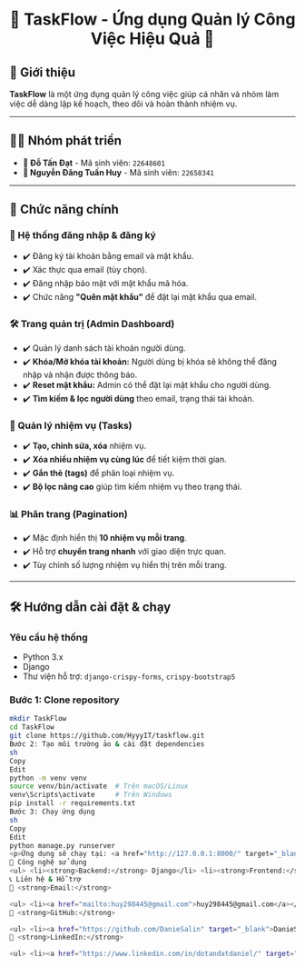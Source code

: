 <h1 align="center">🚀 TaskFlow - Ứng dụng Quản lý Công Việc Hiệu Quả 🚀</h1>

## 📌 Giới thiệu  
<p><strong>TaskFlow</strong> là một ứng dụng quản lý công việc giúp cá nhân và nhóm làm việc dễ dàng lập kế hoạch, theo dõi và hoàn thành nhiệm vụ.</p>

---

## 👨‍💻 Nhóm phát triển  
<ul>
  <li><strong>📌 Đỗ Tấn Đạt</strong> - Mã sinh viên: <code>22648601</code></li>
  <li><strong>📌 Nguyễn Đăng Tuấn Huy</strong> - Mã sinh viên: <code>22658341</code></li>
</ul>

---

## 🌟 Chức năng chính  

### 🔐 Hệ thống đăng nhập & đăng ký  
<ul>
  <li>✔️ Đăng ký tài khoản bằng email và mật khẩu.</li>
  <li>✔️ Xác thực qua email (tùy chọn).</li>
  <li>✔️ Đăng nhập bảo mật với mật khẩu mã hóa.</li>
  <li>✔️ Chức năng <strong>"Quên mật khẩu"</strong> để đặt lại mật khẩu qua email.</li>
</ul>

### 🛠️ Trang quản trị (Admin Dashboard)  
<ul>
  <li>✔️ Quản lý danh sách tài khoản người dùng.</li>
  <li>✔️ <strong>Khóa/Mở khóa tài khoản:</strong> Người dùng bị khóa sẽ không thể đăng nhập và nhận được thông báo.</li>
  <li>✔️ <strong>Reset mật khẩu:</strong> Admin có thể đặt lại mật khẩu cho người dùng.</li>
  <li>✔️ <strong>Tìm kiếm & lọc người dùng</strong> theo email, trạng thái tài khoản.</li>
</ul>

### 📌 Quản lý nhiệm vụ (Tasks)  
<ul>
  <li>✔️ <strong>Tạo, chỉnh sửa, xóa</strong> nhiệm vụ.</li>
  <li>✔️ <strong>Xóa nhiều nhiệm vụ cùng lúc</strong> để tiết kiệm thời gian.</li>
  <li>✔️ <strong>Gắn thẻ (tags)</strong> để phân loại nhiệm vụ.</li>
  <li>✔️ <strong>Bộ lọc nâng cao</strong> giúp tìm kiếm nhiệm vụ theo trạng thái.</li>
</ul>

### 📊 Phân trang (Pagination)  
<ul>
  <li>✔️ Mặc định hiển thị <strong>10 nhiệm vụ mỗi trang</strong>.</li>
  <li>✔️ Hỗ trợ <strong>chuyển trang nhanh</strong> với giao diện trực quan.</li>
  <li>✔️ Tùy chỉnh số lượng nhiệm vụ hiển thị trên mỗi trang.</li>
</ul>

---

## 🛠️ Hướng dẫn cài đặt & chạy  

### Yêu cầu hệ thống  
<ul>
  <li>Python 3.x</li>
  <li>Django</li>
  <li>Thư viện hỗ trợ: <code>django-crispy-forms</code>, <code>crispy-bootstrap5</code></li>
</ul>

### Bước 1: Clone repository  
```sh
mkdir TaskFlow
cd TaskFlow
git clone https://github.com/HyyyIT/taskflow.git
Bước 2: Tạo môi trường ảo & cài đặt dependencies
sh
Copy
Edit
python -m venv venv
source venv/bin/activate  # Trên macOS/Linux
venv\Scripts\activate     # Trên Windows
pip install -r requirements.txt
Bước 3: Chạy ứng dụng
sh
Copy
Edit
python manage.py runserver
<p>Ứng dụng sẽ chạy tại: <a href="http://127.0.0.1:8000/" target="_blank">http://127.0.0.1:8000/</a></p>
🚀 Công nghệ sử dụng
<ul> <li><strong>Backend:</strong> Django</li> <li><strong>Frontend:</strong> HTML, CSS (Bootstrap)</li> <li><strong>Database:</strong> SQLite</li> </ul>
📞 Liên hệ & Hỗ trợ
📧 <strong>Email:</strong>

<ul> <li><a href="mailto:huy298445@gmail.com">huy298445@gmail.com</a></li> <li><a href="mailto:dodat2004py@gmail.com">dodat2004py@gmail.com</a></li> </ul>
🐙 <strong>GitHub:</strong>

<ul> <li><a href="https://github.com/DanieSalin" target="_blank">DanieSalin</a></li> <li><a href="https://github.com/HyyyIT" target="_blank">HyyyIT</a></li> </ul>
💼 <strong>LinkedIn:</strong>

<ul> <li><a href="https://www.linkedin.com/in/dotandatdaniel/" target="_blank">Đỗ Tấn Đạt</a></li> <li><a href="https://www.linkedin.com/in/nguyen-huy-94ba40327/" target="_blank">Nguyễn Đăng Tuấn Huy</a></li> </ul> <p align="center">⭐ <strong>Hãy nhấn Star 🌟 repo nếu bạn thấy dự án hữu ích!</strong> ⭐</p> ```